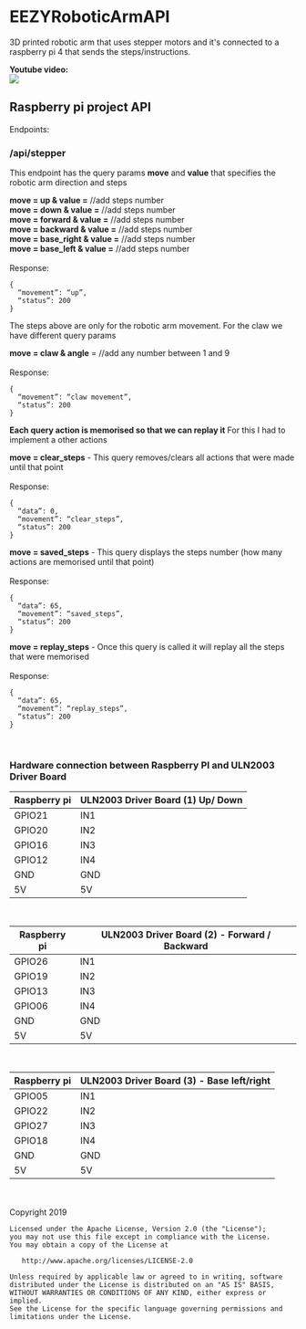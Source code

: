 # EEZYRoboticArmAPI

3D printed robotic arm that uses stepper motors and it's connected to a raspberry pi 4 that sends the steps/instructions.</br>

**Youtube video:** </br>
[![](http://img.youtube.com/vi/6QX1YFKg4C8/0.jpg)](http://www.youtube.com/watch?v=6QX1YFKg4C8 "Robotic Arm")

## Raspberry pi project API

Endpoints:

### /api/stepper

This endpoint has the query params **move** and **value** that specifies the robotic arm direction and steps

**move = up & value =** //add steps number </br>
**move = down & value =** //add steps number </br>
**move = forward & value =** //add steps number </br>
**move = backward & value =** //add steps number </br>
**move = base_right & value =** //add steps number </br>
**move = base_left & value =** //add steps number </br></br>
Response:
```
{
  “movement”: “up”,
  “status”: 200
}
```

The steps above are only for the robotic arm movement.
For the claw we have different query params

**move = claw & angle** = //add any number between 1 and 9 
</br></br>
Response:
```
{
  “movement”: “claw movement”,
  “status”: 200
}
```

**Each query action is memorised so that we can replay it**
For this I had to implement a other actions

**move = clear_steps** - This query removes/clears all actions that were made until that point
</br></br>
Response:
```
{
  “data”: 0,
  “movement”: “clear_steps”,
  “status”: 200
}
```
**move = saved_steps** - This query displays the steps number (how many actions are memorised until that point)
</br></br>
Response:
```
{
  “data”: 65,
  “movement”: “saved_steps”,
  “status”: 200
}
```
**move = replay_steps** - Once this query is called it will replay all the steps that were memorised
</br></br>
Response:
```
{
  “data”: 65,
  “movement”: “replay_steps”,
  “status”: 200
}
```
</br>

### Hardware connection between Raspberry PI and ULN2003 Driver Board

Raspberry pi | ULN2003 Driver Board (1) Up/ Down
------------ | -------------
GPIO21 | IN1
GPIO20 | IN2
GPIO16 | IN3
GPIO12 | IN4
GND | GND
5V | 5V

</br>

Raspberry pi | ULN2003 Driver Board (2) - Forward / Backward
------------ | -------------
GPIO26 | IN1
GPIO19 | IN2
GPIO13 | IN3
GPIO06 | IN4
GND | GND
5V | 5V

</br>

Raspberry pi | ULN2003 Driver Board (3) - Base left/right
------------ | -------------
GPIO05 | IN1
GPIO22 | IN2
GPIO27 | IN3
GPIO18 | IN4
GND | GND
5V | 5V

</br></br>
    Copyright 2019

    Licensed under the Apache License, Version 2.0 (the "License");
    you may not use this file except in compliance with the License.
    You may obtain a copy of the License at

       http://www.apache.org/licenses/LICENSE-2.0

    Unless required by applicable law or agreed to in writing, software
    distributed under the License is distributed on an "AS IS" BASIS,
    WITHOUT WARRANTIES OR CONDITIONS OF ANY KIND, either express or implied.
    See the License for the specific language governing permissions and
    limitations under the License.

